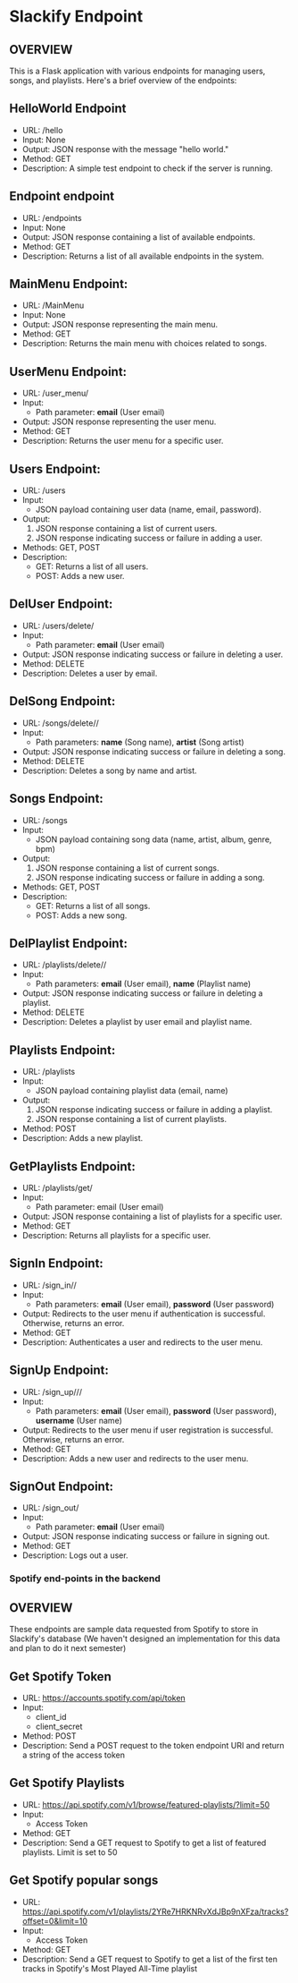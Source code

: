 # Slackify Endpoint

## OVERVIEW

This is a Flask application with various endpoints for managing users, songs, and playlists. Here's a brief overview of the endpoints:

## HelloWorld Endpoint
- URL: /hello
- Input: None
- Output: JSON response with the message "hello world."
- Method: GET
- Description: A simple test endpoint to check if the server is running.

## Endpoint endpoint
- URL: /endpoints
- Input: None
- Output: JSON response containing a list of available endpoints.
- Method: GET
- Description: Returns a list of all available endpoints in the system.

## MainMenu Endpoint:
- URL: /MainMenu
- Input: None
- Output: JSON response representing the main menu.
- Method: GET
- Description: Returns the main menu with choices related to songs.

## UserMenu Endpoint:
- URL: /user_menu/<email>
- Input: 
  - Path parameter: **email** (User email)
- Output: JSON response representing the user menu.
- Method: GET
- Description: Returns the user menu for a specific user.

## Users Endpoint:
- URL: /users
- Input: 
  - JSON payload containing user data (name, email, password).
- Output:
  1. JSON response containing a list of current users.
  2. JSON response indicating success or failure in adding a user.
- Methods: GET, POST
- Description:
  - GET: Returns a list of all users.
  - POST: Adds a new user.

## DelUser Endpoint:
- URL: /users/delete/<email>
- Input:
  - Path parameter: **email** (User email)
- Output: JSON response indicating success or failure in deleting a user.
- Method: DELETE
- Description: Deletes a user by email.

## DelSong Endpoint:
- URL: /songs/delete/<name>/<artist>
- Input:
  - Path parameters: **name** (Song name), **artist** (Song artist)
- Output: JSON response indicating success or failure in deleting a song.
- Method: DELETE
- Description: Deletes a song by name and artist.

## Songs Endpoint:
- URL: /songs
- Input:
  - JSON payload containing song data (name, artist, album, genre, bpm)
- Output:
  1. JSON response containing a list of current songs.
  2. JSON response indicating success or failure in adding a song.
- Methods: GET, POST
- Description:
  - GET: Returns a list of all songs.
  - POST: Adds a new song.

## DelPlaylist Endpoint:
- URL: /playlists/delete/<email>/<name>
- Input:
  - Path parameters: **email** (User email), **name** (Playlist name)
- Output: JSON response indicating success or failure in deleting a playlist.
- Method: DELETE
- Description: Deletes a playlist by user email and playlist name.

## Playlists Endpoint:
- URL: /playlists
- Input:
  - JSON payload containing playlist data (email, name)
- Output:
  1. JSON response indicating success or failure in adding a playlist.
  2. JSON response containing a list of current playlists.
- Method: POST
- Description: Adds a new playlist.

## GetPlaylists Endpoint:
- URL: /playlists/get/<email>
- Input:
  - Path parameter: email (User email)
- Output: JSON response containing a list of playlists for a specific user.
- Method: GET
- Description: Returns all playlists for a specific user.

## SignIn Endpoint:
- URL: /sign_in/<email>/<password>
- Input:
  - Path parameters: **email** (User email), **password** (User password)
- Output: Redirects to the user menu if authentication is successful. Otherwise, returns an error.
- Method: GET
- Description: Authenticates a user and redirects to the user menu.

## SignUp Endpoint:
- URL: /sign_up/<email>/<password>/<username>
- Input:
  - Path parameters: **email** (User email), **password** (User password), **username** (User name)
- Output: Redirects to the user menu if user registration is successful. Otherwise, returns an error.
- Method: GET
- Description: Adds a new user and redirects to the user menu.

## SignOut Endpoint:
- URL: /sign_out/<email>
- Input:
  - Path parameter: **email** (User email)
- Output: JSON response indicating success or failure in signing out.
- Method: GET
- Description: Logs out a user.

### Spotify end-points in the backend
## OVERVIEW

These endpoints are sample data requested from Spotify to store in Slackify's database
(We haven't designed an implementation for this data and plan to do it next semester)

## Get Spotify Token
- URL: https://accounts.spotify.com/api/token
- Input:
  - client_id
  - client_secret
- Method: POST
- Description: Send a POST request to the token endpoint URI and return a string of the access token

## Get Spotify Playlists
- URL: https://api.spotify.com/v1/browse/featured-playlists/?limit=50
- Input:
  - Access Token
- Method: GET
- Description: Send a GET request to Spotify to get a list of featured playlists. Limit is set to 50

## Get Spotify popular songs
- URL: https://api.spotify.com/v1/playlists/2YRe7HRKNRvXdJBp9nXFza/tracks?offset=0&limit=10
- Input:
  - Access Token
- Method: GET
- Description: Send a GET request to Spotify to get a list of the first ten tracks in Spotify's Most Played All-Time playlist
